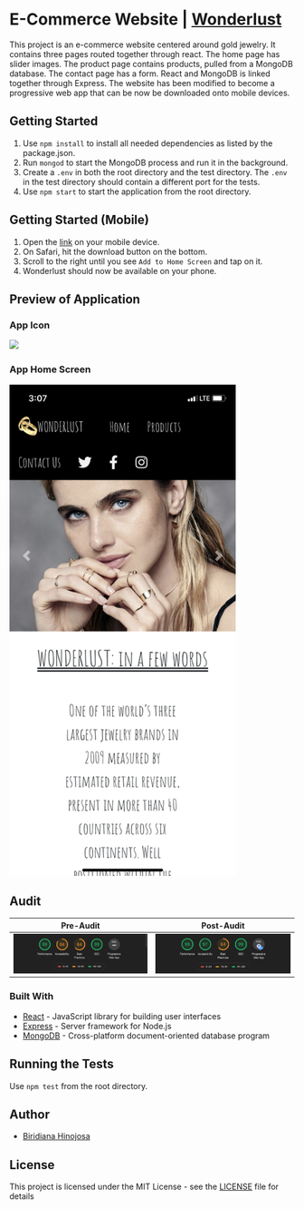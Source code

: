 # E-Commerce Website | [Wonderlust](https://wonderlustpwa.herokuapp.com/)
This project is an e-commerce website centered around gold jewelry. It contains three pages routed together through react. The home page has slider images. The product page contains products, pulled from a MongoDB database. The contact page has a form. React and MongoDB is linked together through Express. The website has been modified to become a progressive web app that can be now be downloaded onto mobile devices.
## Getting Started
1. Use `npm install` to install all needed dependencies as listed by the package.json.
2. Run `mongod` to start the MongoDB process and run it in the background.
3. Create a `.env` in both the root directory and the test directory. The `.env` in the test directory should contain a different port for the tests.
4. Use `npm start` to start the application from the root directory.
## Getting Started (Mobile)
1. Open the [link](https://wonderlustpwa.herokuapp.com/) on your mobile device.
2. On Safari, hit the download button on the bottom.
3. Scroll to the right until you see `Add to Home Screen` and tap on it.
4. Wonderlust should now be available on your phone.
## Preview of Application

### App Icon 

<img src="client/src/Assets/Img/logohs.png"  width="400"/>

### App Home Screen

<img src="client/src/Assets/Img/homescreenpwa.png"  width="400"/>

## Audit

| Pre-Audit       | Post-Audit           | 
| ------------- |:-------------:| 
| ![](work/audit/pre-audit.png)      | ![](work/audit/Postaudit.png) | 

### Built With
* [React](https://reactjs.org/docs/getting-started.html) - JavaScript library for building user interfaces
* [Express](https://expressjs.com/) - Server framework for Node.js
* [MongoDB](https://docs.mongodb.com/) - Cross-platform document-oriented database program
## Running the Tests
Use `npm test` from the root directory.
## Author
* [Biridiana Hinojosa](https://github.com/d-hinojosa)
## License
This project is licensed under the MIT License - see the [LICENSE](LICENSE) file for details
